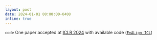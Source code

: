 ```yaml
---
layout: post
date: 2024-01-01 00:00:00-0400
inline: true
---
```


`code` One paper accepted at <a href="https://iclr.cc/" target="_blank">ICLR 2024</a> with available code (<a href="https://evalign-icl.github.io/" target="_blank">`EvALign-ICL`</a>)
